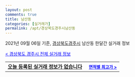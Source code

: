 ```yaml
---
layout: post
comments: true
title: 남산동
categories: [실거래가]
permalink: /apt/경상북도경주시남산동
---
```


2021년 09월 06일 기준, <a href="/apt/경상북도경주시">경상북도경주시</a> 남산동 한달간 실거래 정보

<a style="color: blue;" href="/apt/경상북도경주시">< 경상북도 경주시 전체 실거래 정보</a>
<!---- start ---->
<table>
  <tr>
    <td colspan="4" style="font-weight: bold;"><a href="/apt/경상북도경주시남산동{name_without_space}">오늘 등록된 실거래 정보가 없습니다</a> &nbsp;&nbsp;&nbsp; <a style="color: blue; font-size: smaller;" href="/apt/경상북도경주시남산동{name_without_space}">면적별 최고가 ></a></td>
  </tr>
    
</table>
<!---- end ---->
    